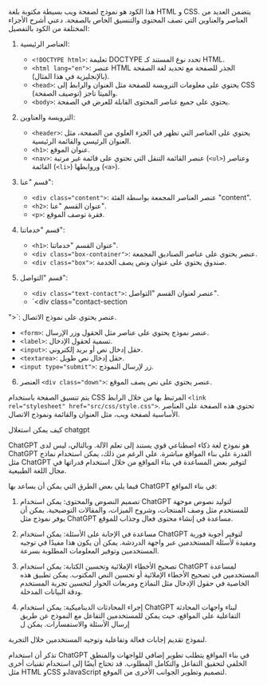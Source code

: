 هذا الكود هو نموذج لصفحة ويب بسيطة مكتوبة بلغة HTML و CSS. يتضمن العديد من العناصر والعناوين التي تصف المحتوى والتنسيق الخاص بالصفحة. دعني أشرح الأجزاء المختلفة من الكود بالتفصيل:

1. العناصر الرئيسية:
   - `<!DOCTYPE html>`: تعليمة DOCTYPE تحدد نوع المستند كـ HTML.
   - `<html lang="en">`: عنصر HTML الجذر للصفحة مع تحديد لغة الصفحة (بالإنجليزية في هذا المثال).
   - `<head>`: يحتوي على معلومات الترويسة للصفحة مثل العنوان والرابط إلى CSS والميتا تاجز (توصيف الصفحة).
   - `<body>`: يحتوي على جميع عناصر المحتوى القابلة للعرض في الصفحة.

2. الترويسة والعناوين:
   - `<header>`: يحتوي على العناصر التي تظهر في الجزء العلوي من الصفحة، مثل العنوان الرئيسي والقائمة الرئيسية.
   - `<h1>`: عنوان الموقع.
   - `<nav>`: عنصر القائمة التنقل التي تحتوي على قائمة غير مرتبة (`<ul>`) وعناصر القائمة (`<li>`) وروابطها (`<a>`).

3. قسم "عنا":
   - `<div class="content">`: عنصر العناصر المجمعة بواسطة الفئة "content".
   - `<h2>`: عنوان القسم "عنا".
   - `<p>`: فقرة توصف الموقع.

4. قسم "خدماتنا":
   - `<h1>`: عنوان القسم "خدماتنا".
   - `<div class="box-container">`: عنصر يحتوي على عناصر الصناديق المجمعة.
   - `<div class="box">`: صندوق يحتوي على عنوان ونص يصف الخدمة.

5. قسم "التواصل":
   - `<div class="text-contact">`: عنصر لعنوان القسم "التواصل".
   - `<div class="contact-section

">`: عنصر يحتوي على نموذج الاتصال.
   - `<form>`: عنصر نموذج يحتوي على عناصر مثل الحقول وزر الإرسال.
   - `<label>`: تسمية لحقول الإدخال.
   - `<input>`: حقل إدخال نص أو بريد إلكتروني.
   - `<textarea>`: حقل إدخال نص طويل.
   - `<input type="submit">`: زر لإرسال النموذج.

6. العنصر `<div class="down">`: عنصر يحتوي على نص يصف الموقع.

يتم تنسيق الصفحة باستخدام CSS المرتبط بها من خلال الرابط `<link rel="stylesheet" href="src/css/style.css">`. تحتوي هذه الصفحة على العناصر الأساسية لصفحة ويب، مثل العنوان والقائمة ونموذج الاتصال.



كيف يمكن استغلال chatgpt

ChatGPT هو نموذج لغة ذكاء اصطناعي قوي يستند إلى تعلم الآلة. وبالتالي، ليس لدى ChatGPT القدرة على بناء المواقع مباشرة. على الرغم من ذلك، يمكن استخدام نماذج مثل ChatGPT لتوفير بعض المساعدة في بناء المواقع من خلال استخدام قدراتها في مجال اللغة الطبيعية.

فيما يلي بعض الطرق التي يمكن أن يساعد بها ChatGPT في بناء المواقع:

1. تصميم النصوص والمحتوى: يمكن استخدام ChatGPT لتوليد نصوص موجهة للمستخدم مثل وصف المنتجات، وشروح الميزات، والمقالات التوضيحية. يمكن أن يوفر نموذج مثل ChatGPT مساعدة في إنشاء محتوى فعال وجذاب للموقع.

2. مساعدة في الإجابة على الأسئلة: يمكن استخدام ChatGPT لتوفير أجوبة فورية ومفيدة لأسئلة المستخدمين عبر واجهة الدردشة. يمكن أن يكون هذا مفيدًا في توجيه المستخدمين وتوفير المعلومات المطلوبة بسرعة.

3. تصحيح الأخطاء الإملائية وتحسين الكتابة: يمكن استخدام ChatGPT لمساعدة المستخدمين في تصحيح الأخطاء الإملائية أو تحسين النص المكتوب. يمكن تطبيق هذه الخاصية في حقول الإدخال مثل النماذج ومربعات الحوار لتحسين تجربة المستخدم ودقة البيانات المدخلة.

4. إجراء المحادثات الديناميكية: يمكن استخدام ChatGPT لبناء واجهات المحادثة التفاعلية على المواقع، حيث يمكن للمستخدمين التفاعل مع النموذج عن طريق إرسال الأسئلة والاستفسارات. يمكن ل

لنموذج تقديم إجابات فعالة وتفاعلية وتوجيه المستخدمين خلال التجربة.

تذكر أن استخدام ChatGPT في بناء المواقع يتطلب تطوير إضافي للواجهات والمنطق الخلفي لتحقيق التفاعل والتكامل المطلوب. قد تحتاج أيضًا إلى استخدام تقنيات أخرى مثل HTML وCSS وJavaScript لتصميم وتطوير الجوانب الأخرى من الموقع.
